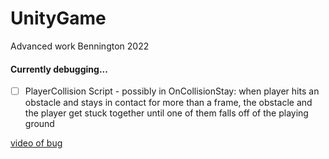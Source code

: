 # UnityGame
Advanced work Bennington 2022

#### Currently debugging... 

- [ ] PlayerCollision Script - possibly in OnCollisionStay: when player hits an obstacle and stays in contact for more than a frame, the obstacle and the player get stuck together until one of them falls off of the playing ground 

[video of bug](https://drive.google.com/file/d/1ZmKTVZOmkKcH46sZOwlaJa-lCvVBX-wI/view?usp=sharing)
